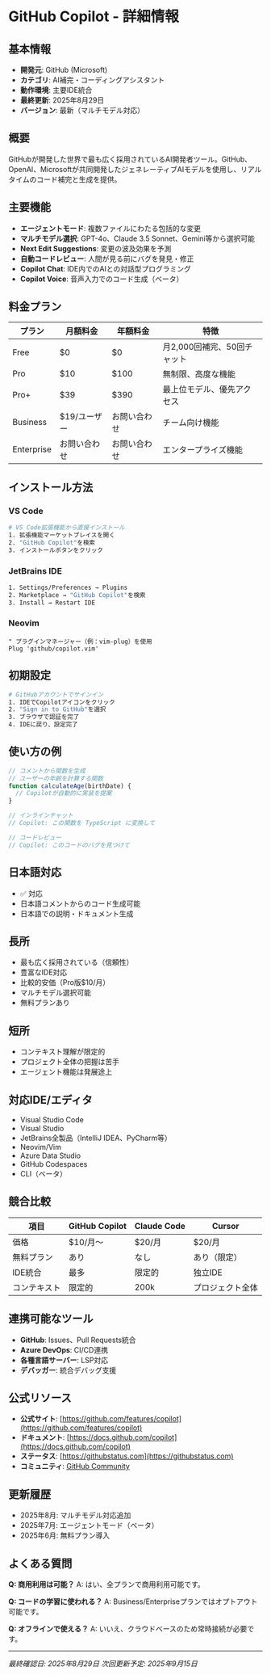 # GitHub Copilot - 詳細情報

## 基本情報
- **開発元**: GitHub (Microsoft)
- **カテゴリ**: AI補完・コーディングアシスタント
- **動作環境**: 主要IDE統合
- **最終更新**: 2025年8月29日
- **バージョン**: 最新（マルチモデル対応）

## 概要
GitHubが開発した世界で最も広く採用されているAI開発者ツール。GitHub、OpenAI、Microsoftが共同開発したジェネレーティブAIモデルを使用し、リアルタイムのコード補完と生成を提供。

## 主要機能
- **エージェントモード**: 複数ファイルにわたる包括的な変更
- **マルチモデル選択**: GPT-4o、Claude 3.5 Sonnet、Gemini等から選択可能
- **Next Edit Suggestions**: 変更の波及効果を予測
- **自動コードレビュー**: 人間が見る前にバグを発見・修正
- **Copilot Chat**: IDE内でのAIとの対話型プログラミング
- **Copilot Voice**: 音声入力でのコード生成（ベータ）

## 料金プラン
| プラン | 月額料金 | 年額料金 | 特徴 |
|--------|----------|----------|------|
| Free | $0 | $0 | 月2,000回補完、50回チャット |
| Pro | $10 | $100 | 無制限、高度な機能 |
| Pro+ | $39 | $390 | 最上位モデル、優先アクセス |
| Business | $19/ユーザー | お問い合わせ | チーム向け機能 |
| Enterprise | お問い合わせ | お問い合わせ | エンタープライズ機能 |

## インストール方法

### VS Code
```bash
# VS Code拡張機能から直接インストール
1. 拡張機能マーケットプレイスを開く
2. "GitHub Copilot"を検索
3. インストールボタンをクリック
```

### JetBrains IDE
```bash
1. Settings/Preferences → Plugins
2. Marketplace → "GitHub Copilot"を検索
3. Install → Restart IDE
```

### Neovim
```vim
" プラグインマネージャー（例：vim-plug）を使用
Plug 'github/copilot.vim'
```

## 初期設定
```bash
# GitHubアカウントでサインイン
1. IDEでCopilotアイコンをクリック
2. "Sign in to GitHub"を選択
3. ブラウザで認証を完了
4. IDEに戻り、設定完了
```

## 使い方の例
```javascript
// コメントから関数を生成
// ユーザーの年齢を計算する関数
function calculateAge(birthDate) {
  // Copilotが自動的に実装を提案
}

// インラインチャット
// Copilot: この関数を TypeScript に変換して

// コードレビュー
// Copilot: このコードのバグを見つけて
```

## 日本語対応
- ✅ 対応
- 日本語コメントからのコード生成可能
- 日本語での説明・ドキュメント生成

## 長所
- 最も広く採用されている（信頼性）
- 豊富なIDE対応
- 比較的安価（Pro版$10/月）
- マルチモデル選択可能
- 無料プランあり

## 短所
- コンテキスト理解が限定的
- プロジェクト全体の把握は苦手
- エージェント機能は発展途上

## 対応IDE/エディタ
- Visual Studio Code
- Visual Studio
- JetBrains全製品（IntelliJ IDEA、PyCharm等）
- Neovim/Vim
- Azure Data Studio
- GitHub Codespaces
- CLI（ベータ）

## 競合比較
| 項目 | GitHub Copilot | Claude Code | Cursor |
|------|----------------|-------------|--------|
| 価格 | $10/月〜 | $20/月 | $20/月 |
| 無料プラン | あり | なし | あり（限定） |
| IDE統合 | 最多 | 限定的 | 独立IDE |
| コンテキスト | 限定的 | 200k | プロジェクト全体 |

## 連携可能なツール
- **GitHub**: Issues、Pull Requests統合
- **Azure DevOps**: CI/CD連携
- **各種言語サーバー**: LSP対応
- **デバッガー**: 統合デバッグ支援

## 公式リソース
- **公式サイト**: [https://github.com/features/copilot](https://github.com/features/copilot)
- **ドキュメント**: [https://docs.github.com/copilot](https://docs.github.com/copilot)
- **ステータス**: [https://githubstatus.com](https://githubstatus.com)
- **コミュニティ**: [GitHub Community](https://github.community/c/copilot)

## 更新履歴
- 2025年8月: マルチモデル対応追加
- 2025年7月: エージェントモード（ベータ）
- 2025年6月: 無料プラン導入

## よくある質問
**Q: 商用利用は可能？**
A: はい、全プランで商用利用可能です。

**Q: コードの学習に使われる？**
A: Business/Enterpriseプランではオプトアウト可能です。

**Q: オフラインで使える？**
A: いいえ、クラウドベースのため常時接続が必要です。

---
*最終確認日: 2025年8月29日*
*次回更新予定: 2025年9月15日*